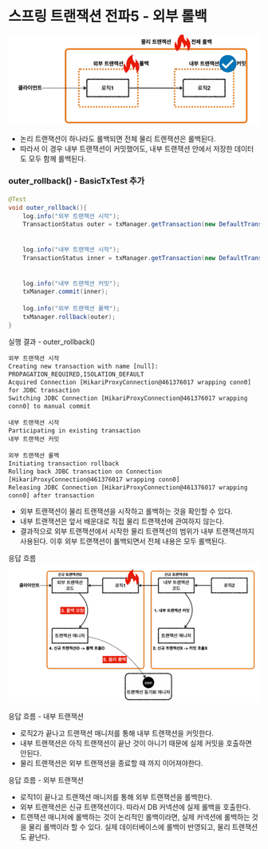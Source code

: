 # 스프링 트랜잭션 전파5 - 외부 롤백

![9.png](Image%2F9.png)
- 논리 트랜잭션이 하나라도 롤백되면 전체 물리 트랜잭션은 롤백된다.
- 따라서 이 경우 내부 트랜잭션이 커밋했어도, 내부 트랜잭션 안에서 저장한 데이터도 모두 함께 롤백된다.

### outer_rollback() - BasicTxTest 추가

```java
@Test
void outer_rollback(){
    log.info("외부 트랜잭션 시작");
    TransactionStatus outer = txManager.getTransaction(new DefaultTransactionDefinition());


    log.info("내부 트랜잭션 시작");
    TransactionStatus inner = txManager.getTransaction(new DefaultTransactionDefinition());


    log.info("내부 트랜잭션 커밋");
    txManager.commit(inner);

    log.info("외부 트랜잭션 롤백");
    txManager.rollback(outer);
}
```

실행 결과 - outer_rollback()
```text
외부 트랜잭션 시작
Creating new transaction with name [null]: PROPAGATION_REQUIRED,ISOLATION_DEFAULT
Acquired Connection [HikariProxyConnection@461376017 wrapping conn0] for JDBC transaction
Switching JDBC Connection [HikariProxyConnection@461376017 wrapping conn0] to manual commit

내부 트랜잭션 시작
Participating in existing transaction
내부 트랜잭션 커밋

외부 트랜잭션 롤백
Initiating transaction rollback
Rolling back JDBC transaction on Connection [HikariProxyConnection@461376017 wrapping conn0]
Releasing JDBC Connection [HikariProxyConnection@461376017 wrapping conn0] after transaction
```
- 외부 트랜잭션이 물리 트랜잭션을 시작하고 롤백하는 것을 확인할 수 있다.
- 내부 트랜잭션은 앞서 배운대로 직접 물리 트랜잭션에 관여하지 않는다.
- 결과적으로 외부 트랜잭션에서 시작한 물리 트랜잭션의 범위가 내부 트랜잭션까지 사용된다. 이후 외부 트랜잭션이 
  롤백되면서 전체 내용은 모두 롤백된다.

응답 흐름
![13.png](Image%2F13.png)

응답 흐름 - 내부 트랜잭션
- 로직2가 끝나고 트랜잭션 매니저를 통해 내부 트랜잭션을 커밋한다.
- 내부 트랜잭션은 아직 트랜잭션이 끝난 것이 아니기 때문에 실제 커밋을 호출하면 안된다.
- 물리 트랜잭션은 외부 트랜잭션을 종료할 때 까지 이어져야한다.

응답 흐름 - 외부 트랜잭션
- 로직1이 끝나고 트랜잭션 매니저를 통해 외부 트랜잭션을 롤백한다.
- 외부 트랜잭션은 신규 트랜잭션이다. 따라서 DB 커넥션에 실제 롤백을 호출한다.
- 트랜잭션 매니저에 롤백하는 것이 논리적인 롤백이라면, 실제 커넥션에 롤백하는 것을 물리 롤백이라 할 수 있다. 
  실제 데이터베이스에 롤백이 반영되고, 물리 트랜잭션도 끝난다.

